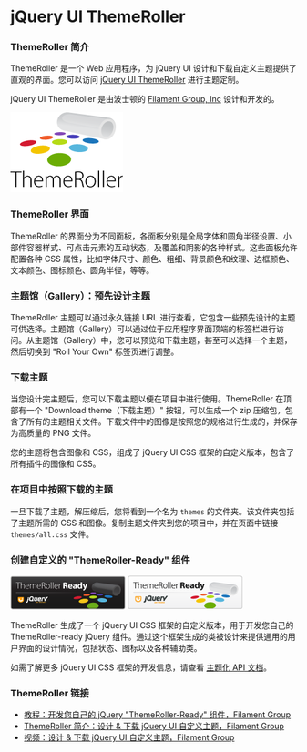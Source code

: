 # jQuery UI ThemeRoller

### ThemeRoller 简介

ThemeRoller 是一个 Web 应用程序，为 jQuery UI 设计和下载自定义主题提供了直观的界面。您可以访问 [jQuery UI ThemeRoller](//jqueryui.com/themeroller) 进行主题定制。

jQuery UI ThemeRoller 是由波士顿的 [Filament Group, Inc](//www.filamentgroup.com/) 设计和开发的。

![ThemeRoller logo](img/themeroller-logo.png)

### ThemeRoller 界面

ThemeRoller 的界面分为不同面板，各面板分别是全局字体和圆角半径设置、小部件容器样式、可点击元素的互动状态，及覆盖和阴影的各种样式。这些面板允许配置各种 CSS 属性，比如字体尺寸、颜色、粗细、背景颜色和纹理、边框颜色、文本颜色、图标颜色、圆角半径，等等。

### 主题馆（Gallery）：预先设计主题

ThemeRoller 主题可以通过永久链接 URL 进行查看，它包含一些预先设计的主题可供选择。主题馆（Gallery）可以通过位于应用程序界面顶端的标签栏进行访问。从主题馆（Gallery）中，您可以预览和下载主题，甚至可以选择一个主题，然后切换到 "Roll Your Own" 标签页进行调整。

### 下载主题

当您设计完主题后，您可以下载主题以便在项目中进行使用。ThemeRoller 在顶部有一个 "Download theme（下载主题）" 按钮，可以生成一个 zip 压缩包，包含了所有的主题相关文件。下载文件中的图像是按照您的规格进行生成的，并保存为高质量的 PNG 文件。

您的主题将包含图像和 CSS，组成了 jQuery UI CSS 框架的自定义版本，包含了所有插件的图像和 CSS。

### 在项目中按照下载的主题

一旦下载了主题，解压缩后，您将看到一个名为 `themes` 的文件夹。该文件夹包括了主题所需的 CSS 和图像。复制主题文件夹到您的项目中，并在页面中链接 `themes/all.css` 文件。

### 创建自定义的 "ThemeRoller-Ready" 组件

![ThemeRoller Ready Banner](img/Themeroller_ready_black_200px.png) ![ThemeRoller Ready Banner](img/Themeroller_ready_white_200px.png)

ThemeRoller 生成了一个 jQuery UI CSS 框架的自定义版本，用于开发您自己的 ThemeRoller-ready jQuery 组件。通过这个框架生成的类被设计来提供通用的用户界面的设计情况，包括状态、图标以及各种辅助类。

如需了解更多 jQuery UI CSS 框架的开发信息，请查看 [主题化 API 文档](jqueryui-theme-api.html)。

### ThemeRoller 链接

*   [教程：开发您自己的 jQuery "ThemeRoller-Ready" 组件，Filament Group](//www.filamentgroup.com/lab/developer_your_own_jquery_themeroller_ready_components/)
*   [ThemeRoller 简介：设计 & 下载 jQuery UI 自定义主题，Filament Group](//www.filamentgroup.com/lab/introducing_themeroller_design_download_custom_themes_for_jquery_ui/)
*   [视频：设计 & 下载 jQuery UI 自定义主题，Filament Group](//www.dizi-izle-film-izle.net/)

